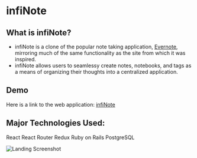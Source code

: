 # infiNote

## What is infiNote?
* infiNote is a clone of the popular note taking application, [Evernote](http://evernote.com), mirroring much of the same functionality as the site from which it was inspired.
* infiNote allows users to seamlessy create notes, notebooks, and tags as a means of organizing their thoughts into a centralized application.

## Demo
Here is a link to the web application: [infiNote](http://infinote-app.herokuapp.com/#/)


## Major Technologies Used: 
React
React Router
Redux
Ruby on Rails
PostgreSQL


![Landing Screenshot](https://user-images.githubusercontent.com/77806372/119143307-767e4b80-ba15-11eb-8d67-7115b2194ae8.JPG)
